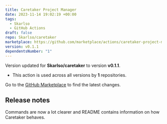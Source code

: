 ```yaml
---
title: Caretaker Project Manager
date: 2023-11-14 19:02:19 +00:00
tags:
  - Skarlso
  - GitHub Actions
draft: false
repo: Skarlso/caretaker
marketplace: https://github.com/marketplace/actions/caretaker-project-manager
version: v0.1.1
dependentsNumber: "1"
---
```



Version updated for **Skarlso/caretaker** to version **v0.1.1**.
- This action is used across all versions by **1** repositories.

Go to the [GitHub Marketplace](https://github.com/marketplace/actions/caretaker-project-manager) to find the latest changes.

## Release notes

Commands are now a lot clearer and README contains information on how Caretaker behaves.

